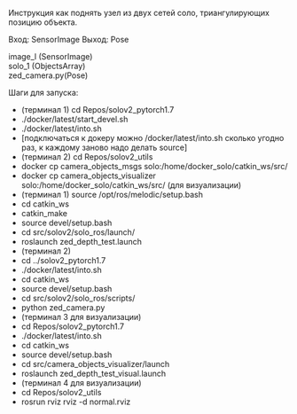 Инструкция как поднять узел из двух сетей соло, триангулирующих позицию объекта.

Вход: SensorImage
Выход: Pose

image_l (SensorImage)    
solo_1 (ObjectsArray)      
zed_camera.py(Pose) 

Шаги для запуска: 
- (терминал 1) cd Repos/solov2_pytorch1.7 
- ./docker/latest/start_devel.sh
- ./docker/latest/into.sh 
- [подключаться к докеру можно /docker/latest/into.sh сколько угодно раз, к каждому заново надо делать source]
- (терминал 2) cd Repos/solov2_utils 
- docker cp camera_objects_msgs solo:/home/docker_solo/catkin_ws/src/
- docker cp camera_objects_visualizer solo:/home/docker_solo/catkin_ws/src/ (для визуализации)
- (терминал 1) source /opt/ros/melodic/setup.bash 
- cd catkin_ws
- catkin_make 
- source devel/setup.bash
- cd src/solov2/solo_ros/launch/
- roslaunch zed_depth_test.launch
- (терминал 2)
- cd ../solov2_pytorch1.7
- ./docker/latest/into.sh
- cd catkin_ws
- source devel/setup.bash
- cd src/solov2/solo_ros/scripts/
- python zed_camera.py
- (терминал 3 для визуализации)
- cd Repos/solov2_pytorch1.7
- ./docker/latest/into.sh
- cd catkin_ws
- source devel/setup.bash
- cd src/camera_objects_visualizer/launch
- roslaunch zed_depth_test_visual.launch
- (терминал 4 для визуализации)
- cd Repos/solov2_utils 
- rosrun rviz rviz -d normal.rviz

